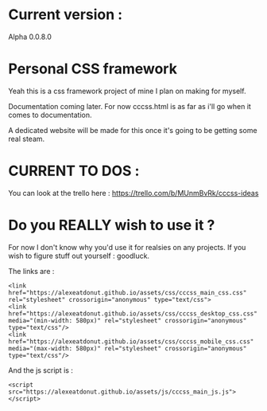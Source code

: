 # Current version :

Alpha 0.0.8.0

# Personal CSS framework

Yeah this is a css framework project of mine I plan on making for myself.

Documentation coming later. For now cccss.html is as far as i'll go when it comes to documentation.

A dedicated website will be made for this once it's going to be getting some real steam.

# CURRENT TO DOS :

You can look at the trello here : https://trello.com/b/MUnmBvRk/cccss-ideas

# Do you REALLY wish to use it ?

For now I don't know why you'd use it for realsies on any projects. If you wish to figure stuff out yourself : goodluck.

The links are :

    <link href="https://alexeatdonut.github.io/assets/css/cccss_main_css.css" rel="stylesheet" crossorigin="anonymous" type="text/css">
    <link href="https://alexeatdonut.github.io/assets/css/cccss_desktop_css.css" media="(min-width: 580px)" rel="stylesheet" crossorigin="anonymous" type="text/css"/>
    <link href="https://alexeatdonut.github.io/assets/css/cccss_mobile_css.css" media="(max-width: 580px)" rel="stylesheet" crossorigin="anonymous" type="text/css"/>

And the js script is :

    <script src="https://alexeatdonut.github.io/assets/js/cccss_main_js.js"></script>

<img href="/assets/img/funnylilguys.png">
